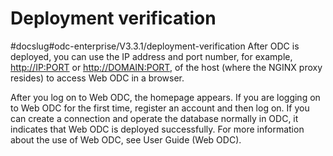 Deployment verification
============================================
#docslug#odc-enterprise/V3.3.1/deployment-verification
After ODC is deployed, you can use the IP address and port number, for example, <http://IP:PORT> or <http://DOMAIN:PORT>, of the host (where the NGINX proxy resides) to access Web ODC in a browser.

After you log on to Web ODC, the homepage appears. If you are logging on to Web ODC for the first time, register an account and then log on. If you can create a connection and operate the database normally in ODC, it indicates that Web ODC is deployed successfully. For more information about the use of Web ODC, see User Guide (Web ODC).
